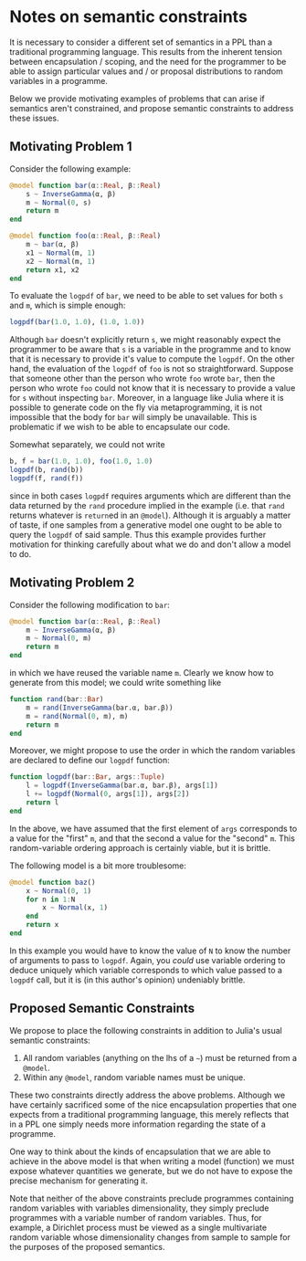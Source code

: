 # Notes on semantic constraints

It is necessary to consider a different set of semantics in a PPL than a traditional programming language. This results from the inherent tension between encapsulation / scoping, and the need for the programmer to be able to assign particular values and / or proposal distributions to random variables in a programme.

Below we provide motivating examples of problems that can arise if semantics aren't constrained, and propose semantic constraints to address these issues.

## Motivating Problem 1

Consider the following example:
```julia
@model function bar(α::Real, β::Real)
    s ~ InverseGamma(α, β)
    m ~ Normal(0, s)
    return m
end

@model function foo(α::Real, β::Real)
    m ~ bar(α, β)
    x1 ~ Normal(m, 1)
    x2 ~ Normal(m, 1)
    return x1, x2
end
```
To evaluate the `logpdf` of `bar`, we need to be able to set values for both `s` and `m`, which is simple enough:
```julia
logpdf(bar(1.0, 1.0), (1.0, 1.0))
```
Although `bar` doesn't explicitly return `s`, we might reasonably expect the programmer to be aware that `s` is a variable in the programme and to know that it is necessary to provide it's value to compute the `logpdf`. On the other hand, the evaluation of the `logpdf` of `foo` is not so straightforward. Suppose that someone other than the person who wrote `foo` wrote `bar`, then the person who wrote `foo` could not know that it is necessary to provide a value for `s` without inspecting `bar`. Moreover, in a language like Julia where it is possible to generate code on the fly via metaprogramming, it is not impossible that the body for `bar` will simply be unavailable. This is problematic if we wish to be able to encapsulate our code.

Somewhat separately, we could not write
```julia
b, f = bar(1.0, 1.0), foo(1.0, 1.0)
logpdf(b, rand(b))
logpdf(f, rand(f))
```
since in both cases `logpdf` requires arguments which are different than the data returned by the `rand` procedure implied in the example (i.e. that `rand` returns whatever is `return`ed in an `@model`). Although it is arguably a matter of taste, if one samples from a generative model one ought to be able to query the `logpdf` of said sample. Thus this example provides further motivation for thinking carefully about what we do and don't allow a model to do.



## Motivating Problem 2

Consider the following modification to `bar`:
```julia
@model function bar(α::Real, β::Real)
    m ~ InverseGamma(α, β)
    m ~ Normal(0, m)
    return m
end
```
in which we have reused the variable name `m`. Clearly we know how to generate from this model; we could write something like
```julia
function rand(bar::Bar)
    m = rand(InverseGamma(bar.α, bar.β))
    m = rand(Normal(0, m), m)
    return m
end
```
Moreover, we might propose to use the order in which the random variables are declared to define our `logpdf` function:
```julia
function logpdf(bar::Bar, args::Tuple)
    l = logpdf(InverseGamma(bar.α, bar.β), args[1])
    l += logpdf(Normal(0, args[1]), args[2])
    return l
end
```
In the above, we have assumed that the first element of `args` corresponds to a value for the "first" `m`, and that the second a value for the "second" `m`. This random-variable ordering approach is certainly viable, but it is brittle.

The following model is a bit more troublesome:
```julia
@model function baz()
    x ~ Normal(0, 1)
    for n in 1:N
        x ~ Normal(x, 1)
    end
    return x
end
```
In this example you would have to know the value of `N` to know the number of arguments to pass to `logpdf`. Again, you _could_ use variable ordering to deduce uniquely which variable corresponds to which value passed to a `logpdf` call, but it is (in this author's opinion) undeniably brittle.


## Proposed Semantic Constraints

We propose to place the following constraints in addition to Julia's usual semantic constraints:
1. All random variables (anything on the lhs of a `~`) must be returned from a `@model`.
2. Within any `@model`, random variable names must be unique.

These two constraints directly address the above problems. Although we have certainly sacrificed some of the nice encapsulation properties that one expects from a traditional programming language, this merely reflects that in a PPL one simply needs more information regarding the state of a programme.

One way to think about the kinds of encapsulation that we are able to achieve in the above model is that when writing a model (function) we must expose whatever quantities we generate, but we do not have to expose the precise mechanism for generating it.

Note that neither of the above constraints preclude programmes containing random variables with variables dimensionality, they simply preclude programmes with a variable number of random variables. Thus, for example, a Dirichlet process must be viewed as a single multivariate random variable whose dimensionality changes from sample to sample for the purposes of the proposed semantics.
